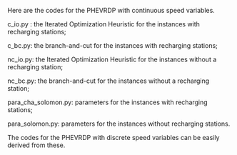 Here are the codes for the PHEVRDP with continuous speed variables. 

c_io.py : the Iterated Optimization Heuristic for the instances with recharging stations;

c_bc.py: the branch-and-cut for the instances with recharging stations;

nc_io.py: the Iterated Optimization Heuristic for the instances without a recharging station;

nc_bc.py: the branch-and-cut for the instances without a recharging station;

para_cha_solomon.py: parameters for the instances with recharging stations;

para_solomon.py: parameters for the instances without recharging stations.

The codes for the PHEVRDP with discrete speed variables can be easily derived from these.
